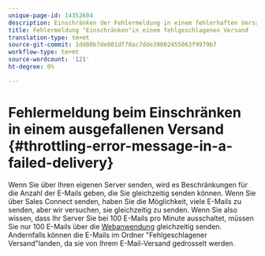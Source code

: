 ```yaml
---
unique-page-id: 14352604
description: Einschränken der Fehlermeldung in einem fehlerhaften Versand - Marketing Docs - Produktdokumentation
title: Fehlermeldung "Einschränken"in einem fehlgeschlagenen Versand
translation-type: tm+mt
source-git-commit: 1dd80b7de801df78ac7dde39002455063f9979b7
workflow-type: tm+mt
source-wordcount: '121'
ht-degree: 0%

---
```



# Fehlermeldung beim Einschränken in einem ausgefallenen Versand {#throttling-error-message-in-a-failed-delivery}

Wenn Sie über Ihren eigenen Server senden, wird es Beschränkungen für die Anzahl der E-Mails geben, die Sie gleichzeitig senden können. Wenn Sie über Sales Connect senden, haben Sie die Möglichkeit, viele E-Mails zu senden, aber wir versuchen, sie gleichzeitig zu senden. Wenn Sie also wissen, dass Ihr Server Sie bei 100 E-Mails pro Minute ausschaltet, müssen Sie nur 100 E-Mails über die [Webanwendung](https://toutapp.com/login) gleichzeitig senden. Andernfalls können die E-Mails im Ordner &quot;Fehlgeschlagener Versand&quot;landen, da sie von Ihrem E-Mail-Versand gedrosselt werden.
